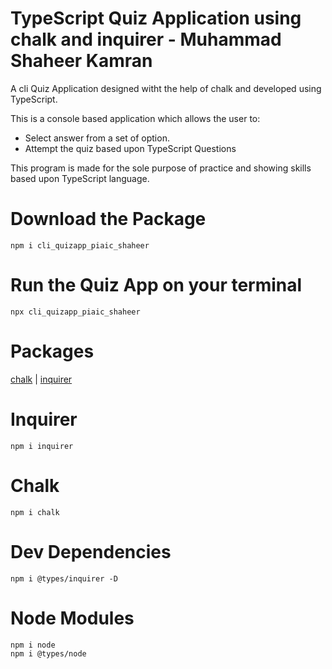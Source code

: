 # TypeScript Quiz Application using chalk and inquirer - Muhammad Shaheer Kamran

A cli Quiz Application  designed witht the help of chalk and developed using TypeScript. 

This is a console based application which allows the user to:

* Select answer from a set of option.
* Attempt the quiz based upon TypeScript Questions


This program is made for the sole purpose of practice and showing skills based upon TypeScript language.


# Download the Package

```
npm i cli_quizapp_piaic_shaheer
```

# Run the Quiz App on your terminal

```
npx cli_quizapp_piaic_shaheer
```

# Packages

[chalk](https://github.com/chalk/chalk) | 
[inquirer](https://github.com/SBoudrias/Inquirer.js)

# Inquirer
```
npm i inquirer
```


# Chalk
```
npm i chalk
```

# Dev Dependencies
```
npm i @types/inquirer -D
```

# Node Modules
```
npm i node
npm i @types/node
```
